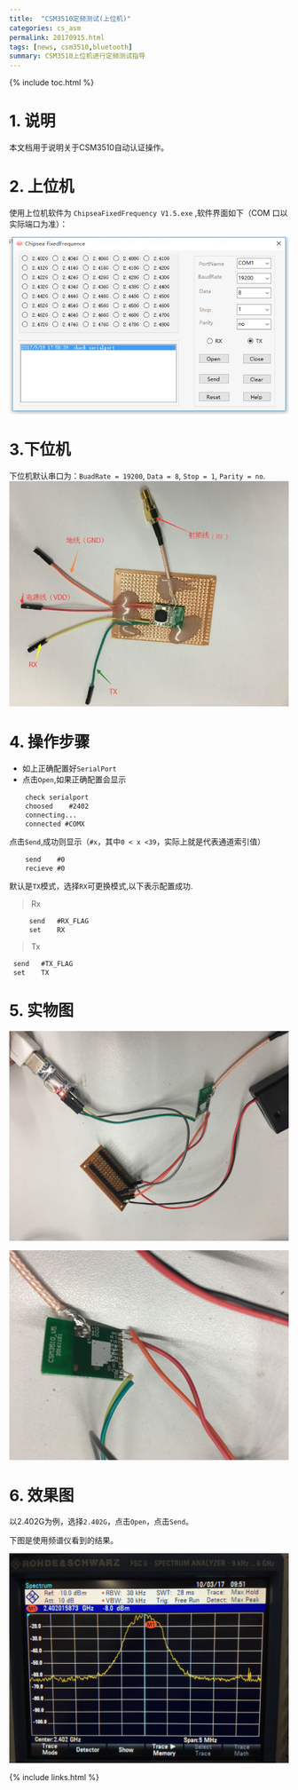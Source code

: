 ```yaml
---
title:  "CSM3510定频测试(上位机)"
categories: cs_asm
permalink: 20170915.html
tags: [news, csm3510,bluetooth]
summary: CSM3510上位机进行定频测试指导
---
```


{% include toc.html %}

# 1. 说明

本文档用于说明关于CSM3510自动认证操作。

# 2. 上位机

使用上位机软件为 `ChipseaFixedFrequency V1.5.exe` ,软件界面如下（COM 口以实际端口为准）：

 ![上位机软件主界面](picture/csm3510/上位机软件主界面.png)


# 3.下位机

下位机默认串口为：`BuadRate = 19200`, `Data = 8`, `Stop = 1`, `Parity = no`.
 ![上位机软件主界面](picture/csm3510/下位机示意图.jpg)

# 4. 操作步骤

 - 如上正确配置好`SerialPort`
 - 点击`Open`,如果正确配置会显示

```
    check serialport
    choosed    #2402
    connecting...
    connected #COMX
```
点击`Send`,成功则显示（`#x`，其中`0 < x <39`，实际上就是代表通道索引值）

```
    send    #0
    recieve #0

```
默认是`TX`模式，选择`RX`可更换模式,以下表示配置成功.

>Rx

```
     send   #RX_FLAG
     set    RX

```

>Tx

```
 send   #TX_FLAG
 set    TX

```

# 5. 实物图

![实物图](picture/csm3510/实物连接图.jpg)

![实物图](picture/csm3510/实物连接图2.jpg)

# 6. 效果图

以2.402G为例，选择`2.402G`，点击`Open`，点击`Send`。

下图是使用频谱仪看到的结果。

![频谱仪效果](picture/csm3510/频谱仪效果.jpg)

{% include links.html %}







